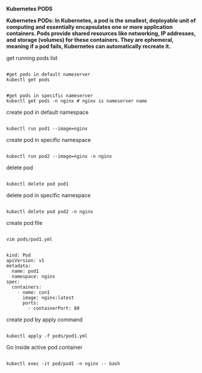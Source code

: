 **Kubernetes PODS**

**Kubernetes PODs: In Kubernetes, a pod is the smallest, deployable unit of computing and essentially encapsulates one or more application containers. Pods provide shared resources like networking, IP addresses, and storage (volumes) for these containers. They are ephemeral, meaning if a pod fails, Kubernetes can automatically recreate it.**

get running pods list
<pre><code>
#get pods in default nameserver
kubectl get pods
</code></pre>

<pre><code>
#get pods in specific nameserver
kubectl get pods -n nginx # nginx is nameserver name
</code></pre>

create pod in default namespace
<pre><code>
kubectl run pod1 --image=nginx
</code></pre>

create pod in specific namespace
<pre><code>
kubectl run pod2 --image=nginx -n nginx
</code></pre>

delete pod
<pre><code>
kubectl delete pod pod1
</code></pre>

delete pod in specific namespace
<pre><code>
kubectl delete pod pod2 -n nginx
</code></pre>

create pod file
<pre><code>
vim pods/pod1.yml
</code></pre>

<pre><code>
kind: Pod
apiVersion: v1
metadata: 
  name: pod1
  namespace: nginx
spec:
  containers:
    - name: con1
      image: nginx:latest
      ports:
        - containerPort: 80 
</code></pre>

create pod by apply command
<pre><code>
kubectl apply -f pods/pod1.yml
</code></pre>

Go inside active pod container
<pre><code>
kubectl exec -it pod/pod1 -n nginx -- bash
</code></pre>



